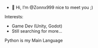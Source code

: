 - 👋 Hi, I’m @Zonnx999
nice to meet you ;)

Interests:
- Game Dev (Unity, Godot)
- Still searching for more...

Python is my Main Language

<!---
- 🌱 I learned python for my first language in 2020.. (during quarantine) and I got a lot of interest in programming afterwards.
I Learned...
1) python 3.xx
2) swift
3) HTML / CSS
4) javascript (a little)
5) c# (a little)
6) R lang (at school, for data science)
7) rust (a little)

- now I'm surely confident about basic structures of a programming language
- as you can see, yes, I tried to build an website... but I'm interested in game devs more (at least for now)

- 📫 How to reach me ...
1) contact -> eric.myoung@icloud.com (still there are very low chance of someone to actually contact me..)
--->

<!---
Zonnx999/Zonnx999 is a ✨ special ✨ repository because its `README.md` (this file) appears on your GitHub profile.
You can click the Preview link to take a look at your changes.
--->
